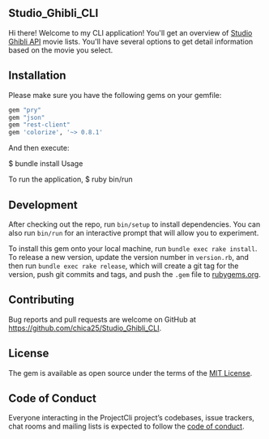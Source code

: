 ## Studio_Ghibli_CLI

Hi there! Welcome to my CLI application! You'll get an overview of [Studio Ghibli API](https://ghibliapi.herokuapp.com) movie lists. You'll have several options to get detail information based on the movie you select.  

## Installation

Please make sure you have the following gems on your gemfile:

```ruby
gem "pry"
gem "json"
gem "rest-client"
gem 'colorize', '~> 0.8.1'
```

And then execute:

$ bundle install 
 Usage

To run the application, $ ruby bin/run
	
## Development

After checking out the repo, run `bin/setup` to install dependencies. You can also run `bin/run` for an interactive prompt that will allow you to experiment.

To install this gem onto your local machine, run `bundle exec rake install`. To release a new version, update the version number in `version.rb`, and then run `bundle exec rake release`, which will create a git tag for the version, push git commits and tags, and push the `.gem` file to [rubygems.org](https://rubygems.org).

## Contributing

Bug reports and pull requests are welcome on GitHub at https://github.com/chica25/Studio_Ghibli_CLI.

## License

The gem is available as open source under the terms of the [MIT License](https://opensource.org/licenses/MIT).

## Code of Conduct

Everyone interacting in the ProjectCli project’s codebases, issue trackers, chat rooms and mailing lists is expected to follow the [code of conduct](https://www.contributor-covenant.org/version/2/0/code_of_conduct/code_of_conduct.md).


